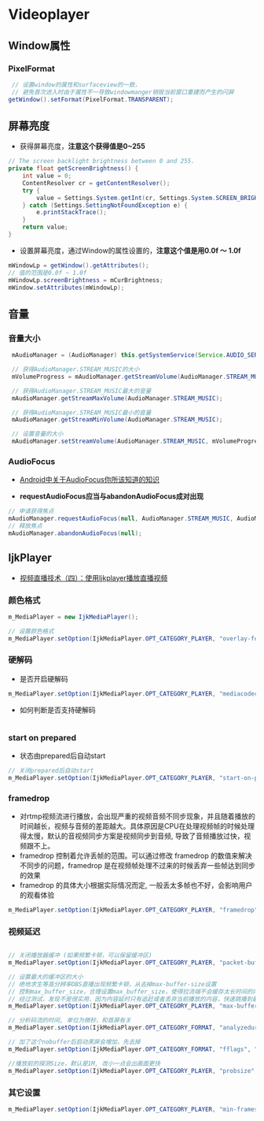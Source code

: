 # Videoplayer

## Window属性

### PixelFormat

```java
 // 设置window的属性和surfaceview的一致，
 // 避免首次进入时由于属性不一导致windowmanger销毁当前窗口重建而产生的闪屏
getWindow().setFormat(PixelFormat.TRANSPARENT);
```

## 屏幕亮度

- 获得屏幕亮度，**注意这个获得值是0~255**

```java
// The screen backlight brightness between 0 and 255.
private float getScreenBrightness() {
    int value = 0;
    ContentResolver cr = getContentResolver();
    try {
        value = Settings.System.getInt(cr, Settings.System.SCREEN_BRIGHTNESS);
    } catch (Settings.SettingNotFoundException e) {
        e.printStackTrace();
    }
    return value;
}
```

- 设置屏幕亮度，通过Window的属性设置的，**注意这个值是用0.0f 〜 1.0f**

```java
mWindowLp = getWindow().getAttributes();
// 值的范围是0.0f ~ 1.0f
mWindowLp.screenBrightness = mCurBrightness;
mWindow.setAttributes(mWindowLp);
```

## 音量

### 音量大小

```java
 mAudioManager = (AudioManager) this.getSystemService(Service.AUDIO_SERVICE);

 // 获得AudioManager.STREAM_MUSIC的大小
 mVolumeProgress = mAudioManager.getStreamVolume(AudioManager.STREAM_MUSIC);

 // 获得AudioManager.STREAM_MUSIC最大的音量
 mAudioManager.getStreamMaxVolume(AudioManager.STREAM_MUSIC);

 // 获得AudioManager.STREAM_MUSIC最小的音量
 mAudioManager.getStreamMinVolume(AudioManager.STREAM_MUSIC);

 // 设置音量的大小
 mAudioManager.setStreamVolume(AudioManager.STREAM_MUSIC, mVolumeProgress, 0);
```

### AudioFocus

- [Android中关于AudioFocus你所该知道的知识](https://blog.csdn.net/weixin_37077539/article/details/61202750)

- **requestAudioFocus应当与abandonAudioFocus成对出现**

```java
// 申请获得焦点
mAudioManager.requestAudioFocus(null, AudioManager.STREAM_MUSIC, AudioManager.AUDIOFOCUS_GAIN);
// 释放焦点
mAudioManager.abandonAudioFocus(null);
```

## IjkPlayer

- [视频直播技术（四）：使用Ijkplayer播放直播视频](http://www.cnblogs.com/renhui/p/6420140.html)

### 颜色格式

```java
m_MediaPlayer = new IjkMediaPlayer();

// 设置颜色格式
m_MediaPlayer.setOption(IjkMediaPlayer.OPT_CATEGORY_PLAYER, "overlay-format", IjkMediaPlayer.SDL_FCC_RV32);
```

### 硬解码

- 是否开启硬解码

```java
m_MediaPlayer.setOption(IjkMediaPlayer.OPT_CATEGORY_PLAYER, "mediacodec", mbHardwear ? 1 : 0);
```

- 如何判断是否支持硬解码

```java

```

### start on prepared

- 状态由prepared后自动start

```java
// 关闭prepared后自动start
m_MediaPlayer.setOption(IjkMediaPlayer.OPT_CATEGORY_PLAYER, "start-on-prepared", 0);
```

### framedrop

- 对rtmp视频流进行播放，会出现严重的视频音频不同步现象，并且随着播放的时间越长，视频与音频的差距越大。具体原因是CPU在处理视频帧的时候处理得太慢，默认的音视频同步方案是视频同步到音频, 导致了音频播放过快，视频跟不上。
- framedrop 控制着允许丢帧的范围。可以通过修改 framedrop 的数值来解决不同步的问题，framedrop 是在视频帧处理不过来的时候丢弃一些帧达到同步的效果
- framedrop 的具体大小根据实际情况而定, 一般丢太多帧也不好，会影响用户的观看体验

```java
m_MediaPlayer.setOption(IjkMediaPlayer.OPT_CATEGORY_PLAYER, "framedrop", 1);
```

### 视频延迟

```java

// 关闭播放器缓冲 (如果频繁卡顿，可以保留缓冲区)
m_MediaPlayer.setOption(IjkMediaPlayer.OPT_CATEGORY_PLAYER, "packet-buffering", 0);

// 设置最大的缓冲区的大小
// 绝地求生等高分辨率OBS直播出现频繁卡顿，从去掉max-buffer-size设置
// 控制max_buffer_size，合理设置max_buffer_size，使得拉流端不会缓存太长时间的内容
// 经过测试，发现不是很实用，因为内容延时只有追赶或者丢弃当前播放的内容，快速跳播到最新数据才能达到低延时播放
m_MediaPlayer.setOption(IjkMediaPlayer.OPT_CATEGORY_PLAYER, "max-buffer-size", 200 * 1024);

// 分析码流的时间, 单位为微秒，和首屏有关
m_MediaPlayer.setOption(IjkMediaPlayer.OPT_CATEGORY_FORMAT, "analyzeduration", 1000L);

// 加了这个nobuffer后启动黑屏会增加，先去掉
m_MediaPlayer.setOption(IjkMediaPlayer.OPT_CATEGORY_FORMAT, "fflags", "nobuffer");

//播放前的探测Size，默认是1M, 改小一点会出画面更快
m_MediaPlayer.setOption(IjkMediaPlayer.OPT_CATEGORY_PLAYER, "probsize", 200 * 1024);
```

### 其它设置

```java
m_MediaPlayer.setOption(IjkMediaPlayer.OPT_CATEGORY_PLAYER, "min-frames", 20);
```
